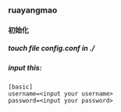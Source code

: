 ### ruayangmao
#### 初始化
##### touch file config.conf in **./**
##### input this:
```
[basic]
username=<input your username>
password=<input your password>
```
